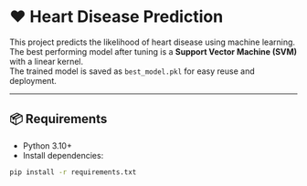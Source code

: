 # ❤️ Heart Disease Prediction

This project predicts the likelihood of heart disease using machine learning.  
The best performing model after tuning is a **Support Vector Machine (SVM)** with a linear kernel.  
The trained model is saved as `best_model.pkl` for easy reuse and deployment.

---

## 📦 Requirements
- Python 3.10+
- Install dependencies:
```bash
pip install -r requirements.txt
